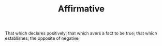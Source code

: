 ---
title: Affirmative
letter: A
permalink: "/definitions/affirmative.html"
body: That which declares positively; that which avers a fact to be true; that which
  establishes; the opposite of negative
published_at: '2018-07-07'
layout: post
---